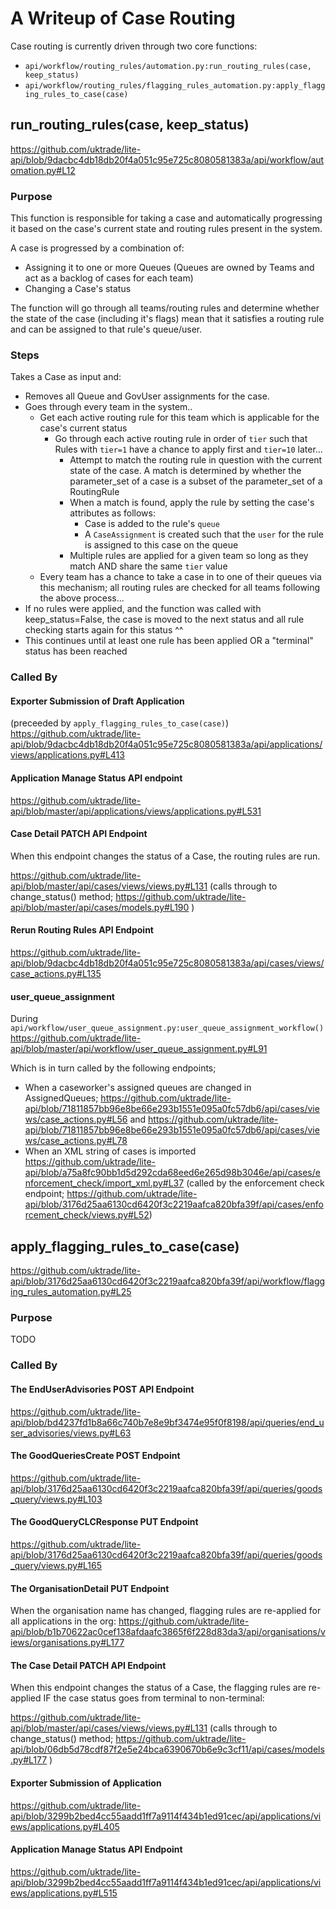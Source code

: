 # A Writeup of Case Routing

Case routing is currently driven through two core functions:
- `api/workflow/routing_rules/automation.py:run_routing_rules(case, keep_status)`
- `api/workflow/routing_rules/flagging_rules_automation.py:apply_flagging_rules_to_case(case)`

## run_routing_rules(case, keep_status)
https://github.com/uktrade/lite-api/blob/9dacbc4db18db20f4a051c95e725c8080581383a/api/workflow/automation.py#L12

### Purpose
This function is responsible for taking a case and automatically progressing it based on the case's current state and routing rules present in the system.

A case is progressed by a combination of:
- Assigning it to one or more Queues (Queues are owned by Teams and act as a backlog of cases for each team)
- Changing a Case's status

The function will go through all teams/routing rules and determine whether the state of the case (including it's flags) mean that it satisfies a routing rule and can be assigned to that rule's queue/user.

### Steps
Takes a Case as input and:
- Removes all Queue and GovUser assignments for the case.
- Goes through every team in the system..
    - Get each active routing rule for this team which is applicable for the case's current status
        - Go through each active routing rule in order of `tier` such that Rules with `tier=1` have a chance to apply first and `tier=10` later...
            - Attempt to match the routing rule in question with the current state of the case.  A match is determined by whether the parameter_set of a case is a subset of the parameter_set of a RoutingRule
            - When a match is found, apply the rule by setting the case's attributes as follows:
                - Case is added to the rule's `queue`
                - A `CaseAssignment` is created such that the `user` for the rule is assigned to this case on the queue
            - Multiple rules are applied for a given team so long as they match AND share the same `tier` value
    - Every team has a chance to take a case in to one of their queues via this mechanism; all routing rules are checked for all teams following the above process...
- If no rules were applied, and the function was called with keep_status=False, the case is moved to the next status and all rule checking starts again for this status ^^
- This continues until at least one rule has been applied OR a "terminal" status has been reached

### Called By

#### Exporter Submission of Draft Application

(preceeded by `apply_flagging_rules_to_case(case)`)
https://github.com/uktrade/lite-api/blob/9dacbc4db18db20f4a051c95e725c8080581383a/api/applications/views/applications.py#L413

#### Application Manage Status API endpoint

https://github.com/uktrade/lite-api/blob/master/api/applications/views/applications.py#L531

#### Case Detail PATCH API Endpoint
When this endpoint changes the status of a Case, the routing rules are run.

https://github.com/uktrade/lite-api/blob/master/api/cases/views/views.py#L131
(calls through to change_status() method; https://github.com/uktrade/lite-api/blob/master/api/cases/models.py#L190 )

#### Rerun Routing Rules API Endpoint

https://github.com/uktrade/lite-api/blob/9dacbc4db18db20f4a051c95e725c8080581383a/api/cases/views/case_actions.py#L135

#### user_queue_assignment

During `api/workflow/user_queue_assignment.py:user_queue_assignment_workflow()`
https://github.com/uktrade/lite-api/blob/master/api/workflow/user_queue_assignment.py#L91

Which is in turn called by the following endpoints;
- When a caseworker's assigned queues are changed in AssignedQueues; https://github.com/uktrade/lite-api/blob/71811857bb96e8be66e293b1551e095a0fc57db6/api/cases/views/case_actions.py#L56 and https://github.com/uktrade/lite-api/blob/71811857bb96e8be66e293b1551e095a0fc57db6/api/cases/views/case_actions.py#L78
- When an XML string of cases is imported https://github.com/uktrade/lite-api/blob/a75a8fc90bb1d5d292cda68eed6e265d98b3046e/api/cases/enforcement_check/import_xml.py#L37 (called by the enforcement check endpoint; https://github.com/uktrade/lite-api/blob/3176d25aa6130cd6420f3c2219aafca820bfa39f/api/cases/enforcement_check/views.py#L52)

## apply_flagging_rules_to_case(case)
https://github.com/uktrade/lite-api/blob/3176d25aa6130cd6420f3c2219aafca820bfa39f/api/workflow/flagging_rules_automation.py#L25

### Purpose
TODO

### Called By

#### The EndUserAdvisories POST API Endpoint

https://github.com/uktrade/lite-api/blob/bd4237fd1b8a66c740b7e8e9bf3474e95f0f8198/api/queries/end_user_advisories/views.py#L63

#### The GoodQueriesCreate POST Endpoint

https://github.com/uktrade/lite-api/blob/3176d25aa6130cd6420f3c2219aafca820bfa39f/api/queries/goods_query/views.py#L103

#### The GoodQueryCLCResponse PUT Endpoint

https://github.com/uktrade/lite-api/blob/3176d25aa6130cd6420f3c2219aafca820bfa39f/api/queries/goods_query/views.py#L165

#### The OrganisationDetail PUT Endpoint

When the organisation name has changed, flagging rules are re-applied for all applications in the org:
https://github.com/uktrade/lite-api/blob/b1b70622ac0cef138afdaafc3865f6f228d83da3/api/organisations/views/organisations.py#L177

#### The Case Detail PATCH API Endpoint
When this endpoint changes the status of a Case, the flagging rules are re-applied IF the case status goes from terminal to non-terminal:

https://github.com/uktrade/lite-api/blob/master/api/cases/views/views.py#L131
(calls through to change_status() method; https://github.com/uktrade/lite-api/blob/06db5d78cdf87f2e5e24bca6390670b6e9c3cf11/api/cases/models.py#L177 )

#### Exporter Submission of Application

https://github.com/uktrade/lite-api/blob/3299b2bed4cc55aadd1ff7a9114f434b1ed91cec/api/applications/views/applications.py#L405

#### Application Manage Status API Endpoint

https://github.com/uktrade/lite-api/blob/3299b2bed4cc55aadd1ff7a9114f434b1ed91cec/api/applications/views/applications.py#L515
